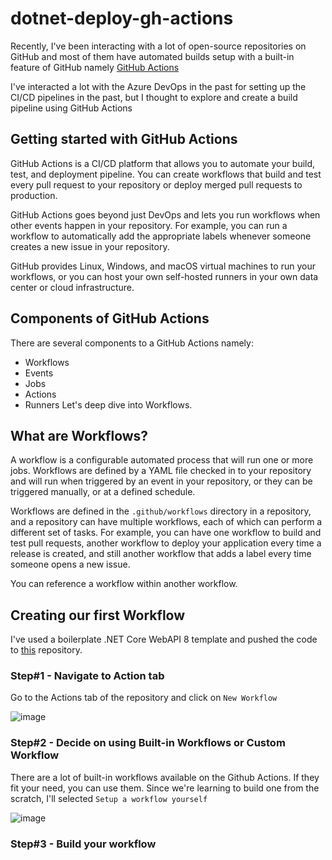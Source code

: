 # dotnet-deploy-gh-actions
Recently, I've been interacting with a lot of open-source repositories on GitHub and most of them have automated builds setup with a built-in feature of GitHub namely [GitHub Actions](https://docs.github.com/en/actions)

I've interacted a lot with the Azure DevOps in the past for setting up the CI/CD pipelines in the past, but I thought to explore and create a build pipeline using GitHub Actions

## Getting started with GitHub Actions
GitHub Actions is a CI/CD platform that allows you to automate your build, test, and deployment pipeline. You can create workflows that build and test every pull request to your repository or deploy merged pull requests to production.

GitHub Actions goes beyond just DevOps and lets you run workflows when other events happen in your repository. For example, you can run a workflow to automatically add the appropriate labels whenever someone creates a new issue in your repository.

GitHub provides Linux, Windows, and macOS virtual machines to run your workflows, or you can host your own self-hosted runners in your own data center or cloud infrastructure.

## Components of GitHub Actions
There are several components to a GitHub Actions namely:
   - Workflows
   - Events
   - Jobs
   - Actions
   - Runners
Let's deep dive into Workflows.

## What are Workflows?
A workflow is a configurable automated process that will run one or more jobs. Workflows are defined by a YAML file checked in to your repository and will run when triggered by an event in your repository, or they can be triggered manually, or at a defined schedule.

Workflows are defined in the `.github/workflows` directory in a repository, and a repository can have multiple workflows, each of which can perform a different set of tasks. For example, you can have one workflow to build and test pull requests, another workflow to deploy your application every time a release is created, and still another workflow that adds a label every time someone opens a new issue.

You can reference a workflow within another workflow.

## Creating our first Workflow
I've used a boilerplate .NET Core WebAPI 8 template and pushed the code to [this](https://github.com/niravmsoni/dotnet-deploy-gh-actions/tree/main) repository.

### Step#1 - Navigate to Action tab
Go to the Actions tab of the repository and click on `New Workflow`

![image](https://github.com/user-attachments/assets/41dc3a91-0bae-4f7b-af13-cdb1e776d426)

### Step#2 - Decide on using Built-in Workflows or Custom Workflow
There are a lot of built-in workflows available on the Github Actions. If they fit your need, you can use them. Since we're learning to build one from the scratch, I'll selected `Setup a workflow yourself`

![image](https://github.com/user-attachments/assets/7d4b37eb-c08c-4812-8c44-ff0b8cf83143)

### Step#3 - Build your workflow


